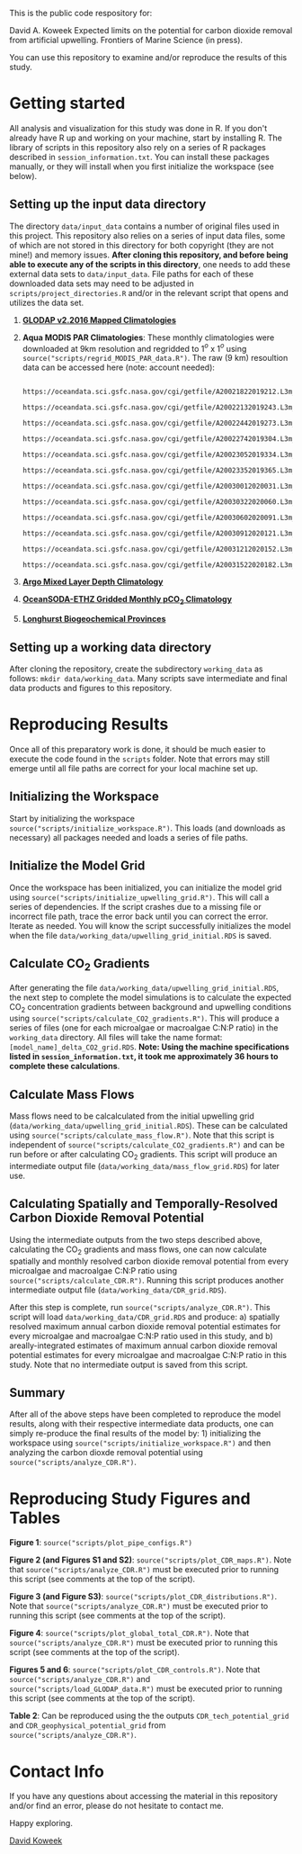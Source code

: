 This is the public code respository for:

David A. Koweek Expected limits on the potential for carbon dioxide removal from artificial upwelling. Frontiers of Marine Science (in press).

You can use this repository to examine and/or reproduce the results of this study.

# Getting started

All analysis and visualization for this study was done in R. If you don't already have R up and working on your machine, start by installing R. The library of scripts in this repository also rely on a series of R packages described in `session_information.txt`. You can install these packages manually, or they will install when you first initialize the workspace (see below).

## Setting up the input data directory
The directory `data/input_data` contains a number of original files used in this project. This repository also relies on a series of input data files, some of which are not stored in this directory for both copyright (they are not mine!) and memory issues. **After cloning this repository, and before being able to execute any of the scripts in this directory**, one needs to add these external data sets to `data/input_data`. File paths for each of these downloaded data sets may need to be adjusted in `scripts/project_directories.R` and/or in the relevant script that opens and utilizes the data set.

1. [**GLODAP v2.2016 Mapped Climatologies**](https://www.glodap.info/index.php/mapped-data-product/)

2. **Aqua MODIS PAR Climatologies**: These monthly climatologies were downloaded at 9km resolution and regridded to 1$^o$ x 1$^o$ using `source("scripts/regrid_MODIS_PAR_data.R")`. The raw (9 km) resoultion data can be accessed here (note: account needed):

          https://oceandata.sci.gsfc.nasa.gov/cgi/getfile/A20021822019212.L3m_MC_PAR_par_9km.nc
          https://oceandata.sci.gsfc.nasa.gov/cgi/getfile/A20022132019243.L3m_MC_PAR_par_9km.nc
          https://oceandata.sci.gsfc.nasa.gov/cgi/getfile/A20022442019273.L3m_MC_PAR_par_9km.nc
          https://oceandata.sci.gsfc.nasa.gov/cgi/getfile/A20022742019304.L3m_MC_PAR_par_9km.nc
          https://oceandata.sci.gsfc.nasa.gov/cgi/getfile/A20023052019334.L3m_MC_PAR_par_9km.nc
          https://oceandata.sci.gsfc.nasa.gov/cgi/getfile/A20023352019365.L3m_MC_PAR_par_9km.nc
          https://oceandata.sci.gsfc.nasa.gov/cgi/getfile/A20030012020031.L3m_MC_PAR_par_9km.nc
          https://oceandata.sci.gsfc.nasa.gov/cgi/getfile/A20030322020060.L3m_MC_PAR_par_9km.nc
          https://oceandata.sci.gsfc.nasa.gov/cgi/getfile/A20030602020091.L3m_MC_PAR_par_9km.nc
          https://oceandata.sci.gsfc.nasa.gov/cgi/getfile/A20030912020121.L3m_MC_PAR_par_9km.nc
          https://oceandata.sci.gsfc.nasa.gov/cgi/getfile/A20031212020152.L3m_MC_PAR_par_9km.nc
          https://oceandata.sci.gsfc.nasa.gov/cgi/getfile/A20031522020182.L3m_MC_PAR_par_9km.nc

3. [**Argo Mixed Layer Depth Climatology**](http://mixedlayer.ucsd.edu/)

4. [**OceanSODA-ETHZ Gridded Monthly pCO<sub>2</sub> Climatology**](https://www.ncei.noaa.gov/access/metadata/landing-page/bin/iso?id=gov.noaa.nodc:0220059)

5. [**Longhurst Biogeochemical Provinces**](https://www.marineregions.org/sources.php#longhurst)


## Setting up a working data directory

After cloning the repository, create the subdirectory `working_data` as follows: `mkdir data/working_data`. Many scripts save intermediate and final data products and figures to this repository.

# Reproducing Results

Once all of this preparatory work is done, it should be much easier to execute the code found in the `scripts` folder. Note that errors may still emerge until all file paths are correct for your local machine set up.

## Initializing the Workspace

Start by initializing the workspace `source("scripts/initialize_workspace.R")`. This loads (and downloads as necessary) all packages needed and loads a series of file paths. 

## Initialize the Model Grid

Once the workspace has been initialized, you can initialize the model grid using `source("scripts/initialize_upwelling_grid.R")`. This will call a series of dependencies. If the script crashes due to a missing file or incorrect file path, trace the error back until you can correct the error. Iterate as needed. You will know the script successfully initializes the model when the file `data/working_data/upwelling_grid_initial.RDS` is saved.

## Calculate CO$_2$ Gradients

After generating the file `data/working_data/upwelling_grid_initial.RDS`, the next step to complete the model simulations is to calculate the expected CO$_2$ concentration gradients between background and upwelling conditions using `source("scripts/calculate_CO2_gradients.R")`. This will produce a series of files (one for each microalgae or macroalgae C:N:P ratio) in the `working_data` directory. All files will take the name format: `[model_name]_delta_CO2_grid.RDS`. **Note: Using the machine specifications listed in `session_information.txt`, it took me approximately 36 hours to complete these calculations**.

## Calculate Mass Flows

Mass flows need to be calcalculated from the initial upwelling grid (`data/working_data/upwelling_grid_initial.RDS`). These can be calculated using `source("scripts/calculate_mass_flow.R")`. Note that this script is independent of `source("scripts/calculate_CO2_gradients.R")` and can be run before or after calculating CO$_2$ gradients. This script will produce an intermediate output file (`data/working_data/mass_flow_grid.RDS`) for later use.

## Calculating Spatially and Temporally-Resolved Carbon Dioxide Removal Potential

Using the intermediate outputs from the two steps described above, calculating the CO$_2$ gradients and mass flows, one can now calculate spatially and monthly resolved carbon dioxide removal potential from every microalgae and macroalgae C:N:P ratio using `source("scripts/calculate_CDR.R")`. Running this script produces another intermediate output file (`data/working_data/CDR_grid.RDS`). 

After this step is complete, run `source("scripts/analyze_CDR.R")`. This script will load `data/working_data/CDR_grid.RDS` and produce: a) spatially resolved maximum annual carbon dioxide removal potential estimates for every microalgae and macroalgae C:N:P ratio used in this study, and b) areally-integrated estimates of maximum annual carbon dioxide removal potential estimates for every microalgae and macroalgae C:N:P ratio in this study. Note that no intermediate output is saved from this script.

## Summary

After all of the above steps have been completed to reproduce the model results, along with their respective intermediate data products, one can simply re-produce the final results of the model by: 1) initializing the workspace using `source("scripts/initialize_workspace.R")` and then analyzing the carbon dioxde removal potential using `source("scripts/analyze_CDR.R")`.

# Reproducing Study Figures and Tables

**Figure 1**: `source("scripts/plot_pipe_configs.R")`

**Figure 2 (and Figures S1 and S2)**: `source("scripts/plot_CDR_maps.R")`. Note that `source("scripts/analyze_CDR.R")` must be executed prior to running this script (see comments at the top of the script).

**Figure 3 (and Figure S3)**: `source("scripts/plot_CDR_distributions.R")`. Note that `source("scripts/analyze_CDR.R")` must be executed prior to running this script (see comments at the top of the script).

**Figure 4**: `source("scripts/plot_global_total_CDR.R")`. Note that `source("scripts/analyze_CDR.R")` must be executed prior to running this script (see comments at the top of the script).

**Figures 5 and 6**: `source("scripts/plot_CDR_controls.R")`. Note that `source("scripts/analyze_CDR.R")` and `source("scripts/load_GLODAP_data.R")` must be executed prior to running this script (see comments at the top of the script).

**Table 2**: Can be reproduced using the the outputs `CDR_tech_potential_grid` and `CDR_geophysical_potential_grid` from `source("scripts/analyze_CDR.R")`.

# Contact Info

If you have any questions about accessing the material in this repository and/or find an error, please do not hesitate to contact me.

Happy exploring.

[David Koweek](mailto:david.koweek@oceanvisions.org)